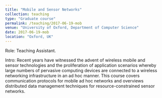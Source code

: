 ```yaml
---
title: "Mobile and Sensor Networks"
collection: teaching
type: "Graduate course"
permalink: /teaching/2017-06-19-mob
venue: "University of Oxford, Department of Computer Science"
date: 2017-06-19-mob
location: "Oxford, UK"
---
```


Role: Teaching Assistant.

Intro: Recent years have witnessed the advent of wireless mobile and sensor technologies and the proliferation of application scenarios whereby large numbers of pervasive computing devices are connected to a wireless networking infrastructure in an ad hoc manner. This course covers communication protocols for mobile ad hoc networks and overviews distributed data management techniques for resource-constrained sensor networks.